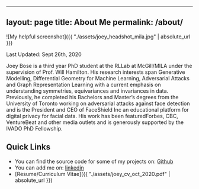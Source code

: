 <!-- Global site tag (gtag.js) - Google Analytics -->
<script async src="https://www.googletagmanager.com/gtag/js?id=G-ES76Y5ZB85"></script>
<script>
  window.dataLayer = window.dataLayer || [];
  function gtag(){dataLayer.push(arguments);}
  gtag('js', new Date());

  gtag('config', 'G-ES76Y5ZB85');
</script>
---
layout: page
title: About Me
permalink: /about/
---
![My helpful screenshot]({{ "./assets/joey_headshot_mila.jpg" | absolute_url }})

Last Updated: Sept 26th, 2020

Joey Bose is a third year PhD student at the RLLab at McGill/MILA under the supervision of Prof. Will Hamilton. His research interests span Generative Modelling, Differential Geometry for Machine Learning, Adversarial Attacks and  Graph Representation Learning with a current emphasis on understanding symmetries, equivariances and invariances in data. Previously, he completed his Bachelors and Master’s degrees from the University of Toronto working on adversarial attacks against face detection and is the President and CEO of FaceShield Inc an educational platform for digital privacy for facial data. His work has been featuredForbes, CBC, VentureBeat and other media outlets and is generously supported by the IVADO PhD Fellowship.

Quick Links
----------
* You can find the source code for some of my projects on:
[Github](https://github.com/joeybose)
* You can add me on:
[linkedin](https://www.linkedin.com/in/avishek-joey-bose)
* [Resume/Curriculum Vitae]({{ "./assets/joey_cv_oct_2020.pdf" | absolute_url }})


[jekyll-organization]: https://github.com/jekyll
